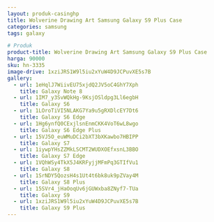 ```yaml
---
layout: produk-casinghp
title: Wolverine Drawing Art Samsung Galaxy S9 Plus Case
categories: samsung
tags: galaxy

# Produk
product-title: Wolverine Drawing Art Samsung Galaxy S9 Plus Case
harga: 90000
sku: hn-3335
image-drive: 1xziJRS1W9l5iu2xYuW4D9JCPuvXE5s7B
gallery:
  - url: 1eHqlJ7WiivEU75xjdQ2JV5oC4GhY7Xph
    title: Galaxy Note 8
  - url: 1IM7_y3SvWQkHg-9KsjOSldpg3Ll6egbH
    title: Galaxy S6
  - url: 1LOroTiVI5NLAKG7Ya9u5gRXDlcEY7Dt6
    title: Galaxy S6 Edge
  - url: 1Hg6ynfQ0CExjlsnEnmCKK4VoT6wL8wgo
    title: Galaxy S6 Edge Plus
  - url: 15VJ5O_euWMuDCi2bXT3bXKawbo7HBIPP
    title: Galaxy S7
  - url: 1iywpYHsZZMkLSCMT2WUDXOEfxsnL3BBO
    title: Galaxy S7 Edge
  - url: 1VQhWSy4TkX5J4KRFyjjMFmPq3GTIfVu1
    title: Galaxy S8
  - url: 1SrNDY5QozsH4s1Ut4t6bk8uk9pZVay4M
    title: Galaxy S8 Plus
  - url: 15SVr4_jHaOoqUv6jGUWxba8ZNyf7-TUa
    title: Galaxy S9
  - url: 1xziJRS1W9l5iu2xYuW4D9JCPuvXE5s7B
    title: Galaxy S9 Plus
---
```

